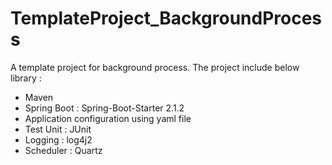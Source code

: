# TemplateProject_BackgroundProcess

A template project for background process. The project include below library :
- Maven
- Spring Boot : Spring-Boot-Starter 2.1.2
- Application configuration using yaml file 
- Test Unit : JUnit
- Logging : log4j2
- Scheduler : Quartz

